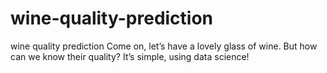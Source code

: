 # wine-quality-prediction
wine quality prediction
Come on, let’s have a lovely glass of wine.
But how can we know their quality? It’s simple, using data science!
